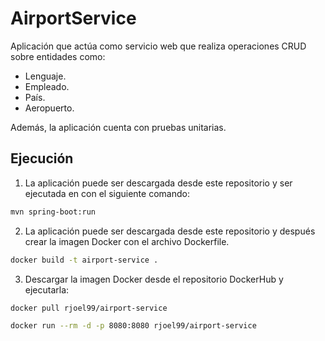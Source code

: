 # AirportService

Aplicación que actúa como servicio web que realiza operaciones CRUD sobre entidades como:
- Lenguaje.
- Empleado.
- País.
- Aeropuerto.

Además, la aplicación cuenta con pruebas unitarias.

## Ejecución

1. La aplicación puede ser descargada desde este repositorio y ser ejecutada en con el siguiente comando:
```bash
mvn spring-boot:run
```

2. La aplicación puede ser descargada desde este repositorio y después crear la imagen Docker con el archivo Dockerfile.
```bash
docker build -t airport-service .
```

3. Descargar la imagen Docker desde el repositorio DockerHub y ejecutarla:
```bash
docker pull rjoel99/airport-service
```
```bash
docker run --rm -d -p 8080:8080 rjoel99/airport-service
```